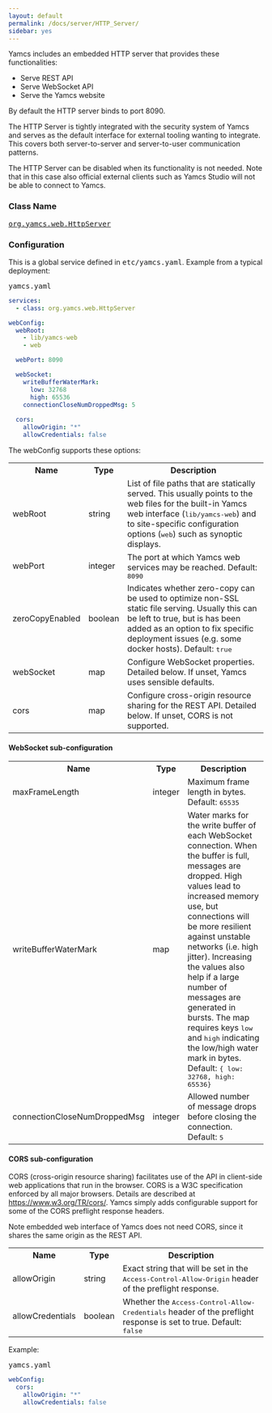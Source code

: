 ```yaml
---
layout: default
permalink: /docs/server/HTTP_Server/
sidebar: yes
---
```


Yamcs includes an embedded HTTP server that provides these functionalities:

* Serve REST API
* Serve WebSocket API
* Serve the Yamcs website

By default the HTTP server binds to port 8090.

The HTTP Server is tightly integrated with the security system of Yamcs and serves as the default interface for external tooling wanting to integrate. This covers both server-to-server and server-to-user communication patterns.

The HTTP Server can be disabled when its functionality is not needed. Note that in this case also official external clients such as Yamcs Studio will not be able to connect to Yamcs.

### Class Name
[<tt>org.yamcs.web.HttpServer</tt>](https://javadoc.io/page/org.yamcs/yamcs-core/latest/org/yamcs/web/HttpServer.html)

### Configuration

This is a global service defined in <tt>etc/yamcs.yaml</tt>. Example from a typical deployment:

<pre class="r header">yamcs.yaml</pre>
```yaml
services:
  - class: org.yamcs.web.HttpServer

webConfig:
  webRoot:
    - lib/yamcs-web
    - web

  webPort: 8090

  webSocket:
    writeBufferWaterMark:
      low: 32768
      high: 65536
    connectionCloseNumDroppedMsg: 5
  
  cors:
    allowOrigin: "*"
    allowCredentials: false
```

The webConfig supports these options:

<table class="inline">
  <tr>
    <th>Name</th>
    <th>Type</th>
    <th>Description</th>
  </tr>
  <tr>
    <td class="code">webRoot</td>
    <td class="code">string</td>
    <td>List of file paths that are statically served. This usually points to the web files for the built-in Yamcs web interface (<tt>lib/yamcs-web</tt>) and to site-specific configuration options (<tt>web</tt>) such as synoptic displays.</td>
  </tr>
  <tr>
    <td class="code">webPort</td>
    <td class="code">integer</td>
    <td>The port at which Yamcs web services may be reached. Default: <tt>8090</tt></td>
  </tr>
  <tr>
    <td class="code">zeroCopyEnabled</td>
    <td class="code">boolean</td>
    <td>Indicates whether zero-copy can be used to optimize non-SSL static file serving. Usually this can be left to true, but is has been added as an option to fix specific deployment issues (e.g. some docker hosts). Default: <tt>true</tt></td>
  </tr>
  <tr>
    <td class="code">webSocket</td>
    <td class="code">map</td>
    <td>Configure WebSocket properties. Detailed below. If unset, Yamcs uses sensible defaults.</td>
  </tr>
  <tr>
    <td class="code">cors</td>
    <td class="code">map</td>
    <td>Configure cross-origin resource sharing for the REST API. Detailed below. If unset, CORS is not supported.</td>
  </tr>
</table>


#### WebSocket sub-configuration

<table class="inline">
  <tr>
    <th>Name</th>
    <th>Type</th>
    <th>Description</th>
  </tr>
  <tr>
    <td class="code">maxFrameLength</td>
    <td class="code">integer</td>
    <td>Maximum frame length in bytes. Default: <tt>65535</tt></td>
  </tr>
  <tr>
    <td class="code">writeBufferWaterMark</td>
    <td class="code">map</td>
    <td>Water marks for the write buffer of each WebSocket connection. When the buffer is full, messages are dropped. High values lead to increased memory use, but connections will be more resilient against unstable networks (i.e. high jitter). Increasing the values also help if a large number of messages are generated in bursts. The map requires keys <tt>low</tt> and <tt>high</tt> indicating the low/high water mark in bytes.<br>
    Default: <tt>{ low: 32768, high: 65536}</tt></td>
  </tr>
  <tr>
    <td class="code">connectionCloseNumDroppedMsg</td>
    <td class="code">integer</td>
    <td>Allowed number of message drops before closing the connection. Default: <tt>5</tt></td>
  </tr>
</table>

#### CORS sub-configuration

CORS (cross-origin resource sharing) facilitates use of the API in client-side web applications that run in the browser. CORS is a W3C specification enforced by all major browsers. Details are described at <a href="https://www.w3.org/TR/cors/">https://www.w3.org/TR/cors/</a>. Yamcs simply adds configurable support for some of the CORS preflight response headers.

Note embedded web interface of Yamcs does not need CORS, since it shares the same origin as the REST API.

<table class="inline">
  <tr>
    <th>Name</th>
    <th>Type</th>
    <th>Description</th>
  </tr>
  <tr>
    <td class="code">allowOrigin</td>
    <td class="code">string</td>
    <td>Exact string that will be set in the <tt>Access-Control-Allow-Origin</tt> header of the preflight response.</td>
  </tr>
  <tr>
    <td class="code">allowCredentials</td>
    <td class="code">boolean</td>
    <td>Whether the <tt>Access-Control-Allow-Credentials</tt> header of the preflight response is set to true. Default: <tt>false</tt></td>
  </tr>
</table>

Example:

<pre class="r header">yamcs.yaml</pre>
```yaml
webConfig:
  cors:
    allowOrigin: "*"
    allowCredentials: false
```
